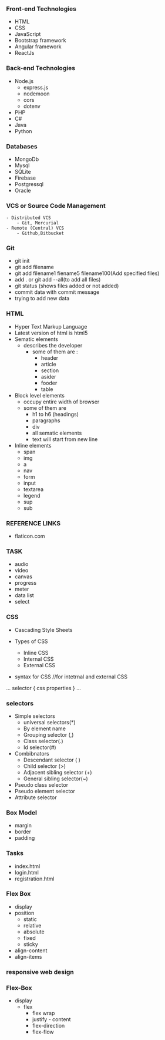 ### Front-end Technologies

- HTML
- CSS
- JavaScript
- Bootstrap framework
- Angular framework
- ReactJs

### Back-end Technologies

- Node.js
	- express.js
	- nodemoon
	- cors
	- dotenv
- PHP
- C#
- Java
- Python

### Databases
- MongoDb
- Mysql
- SQLite
- Firebase
- Postgressql
- Oracle

### VCS or Source Code Management
	
	- Distributed VCS
		- Git, Mercurial
	- Remote (Central) VCS
		- Github,Bitbucket
	
### Git

- git init
- git add filename
- git add filename1 fiename5 filename100(Add specified files)
- add . or git add --all(to add all files)
- git status (shows files added or not added)
- commit data with commit message
- trying to add new data

### HTML

- Hyper Text Markup Language
- Latest version of html is html5
- Sematic elements
	- describes the developer
		- some of them are :
			- header
			- article
			- section 
			- asider 
			- fooder 
			- table
- Block level elements
	- occupy entire width of browser
	- some of them are
		- h1 to h6 (headings)
		- paragraphs
		- div
		- all sematic elements
		- text will start from new line
- Inline elements
	- span
	- img
	- a
	- nav
	- form 
	- input
	- textarea
	- legend
	- sup
	- sub

### REFERENCE LINKS

- flaticon.com

### TASK

- audio 
- video
- canvas
- progress
- meter
- data list 
- select



### CSS

+ Cascading Style Sheets
+ Types of CSS
	- Inline CSS
	- Internal CSS
	- External CSS

+ syntax for CSS  //for intetrnal and external CSS

...
selector {
	css properties
}
...

### selectors
+ Simple selectors
	- universal selectors(*)
	- By element name
	- Grouping selector (,)
	- Class selector(.)
	- Id selector(#)
+ Combibnators
	+ Descendant selector ( )
	+ Child selector (>)
	+ Adjacent sibling selector (+)
	+ General sibling selector(~)
+ Pseudo class selector
+ Pseudo element selector
+ Attribute selector

### Box Model
  + margin
  + border
  + padding

### Tasks

- index.html
- login.html
- registration.html

### Flex Box

+ display
+ position
	- static
	- relative
	- absolute
	- fixed 
	- sticky
+ align-content
+ align-items
### responsive web design
### Flex-Box
- display 
	- flex
		- flex wrap
		- justify - content
		- flex-direction
		- flex-flow
































